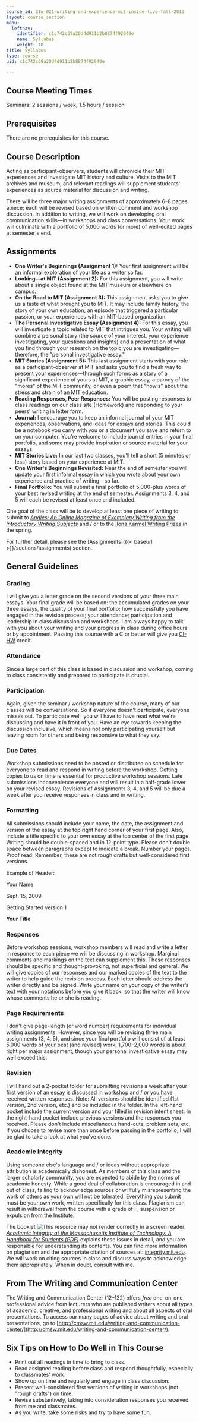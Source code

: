 ```yaml
---
course_id: 21w-021-writing-and-experience-mit-inside-live-fall-2013
layout: course_section
menu:
  leftnav:
    identifier: c1c742c69a20d4d911b2b8874f92040e
    name: Syllabus
    weight: 10
title: Syllabus
type: course
uid: c1c742c69a20d4d911b2b8874f92040e

---
```


Course Meeting Times
--------------------

Seminars: 2 sessions / week, 1.5 hours / session

Prerequisites
-------------

There are no prerequisites for this course.

Course Description
------------------

Acting as participant-observers, students will chronicle their MIT experiences and investigate MIT history and culture. Visits to the MIT archives and museum, and relevant readings will supplement students' experiences as source material for discussion and writing.

There will be three major writing assignments of approximately 6–8 pages apiece; each will be revised based on written comment and workshop discussion. In addition to writing, we will work on developing oral communication skills—in workshops and class conversations. Your work will culminate with a portfolio of 5,000 words (or more) of well-edited pages at semester's end.

Assignments
-----------

*   **One Writer's Beginnings (Assignment 1):** Your first assignment will be an informal exploration of your life as a writer so far.
*   **Looking—at MIT (Assignment 2):** For this assignment, you will write about a single object found at the MIT museum or elsewhere on campus.
*   **On the Road to MIT (Assignment 3):** This assignment asks you to give us a taste of what brought you to MIT. It may include family history, the story of your own education, an episode that triggered a particular passion, or your experiences with an MIT-based organization.
*   **The Personal Investigative Essay (Assignment 4):** For this essay, you will investigate a topic related to MIT that intrigues you. Your writing will combine a personal story (the source of your interest, your experience investigating, your questions and insights) and a presentation of what you find through your research on the topic you are investigating—therefore, the "personal investigative essay."
*   **MIT Stories (Assignment 5):** This last assignment starts with your role as a participant-observer at MIT and asks you to find a fresh way to present your experiences—through such forms as a story of a significant experience of yours at MIT, a graphic essay, a parody of the "mores" of the MIT community, or even a poem that "howls" about the stress and strain of an MIT education.
*   **Reading Responses, Peer Responses:** You will be posting responses to class readings on our class site (Homework) and responding to your peers' writing in letter form.
*   **Journal:** I encourage you to keep an informal journal of your MIT experiences, observations, and ideas for essays and stories. This could be a notebook you carry with you or a document you save and return to on your computer. You're welcome to include journal entries in your final portfolio, and some may provide inspiration or source material for your essays.
*   **MIT Stories Live:** In our last two classes, you'll tell a short (5 minutes or less) story based on your experience at MIT.
*   **One Writer's Beginnings Revisited:** Near the end of semester you will update your first informal essay in which you wrote about your own experience and practice of writing—so far.
*   **Final Portfolio:** You will submit a final portfolio of 5,000-plus words of your best revised writing at the end of semester. Assignments 3, 4, and 5 will each be revised at least once and included.

One goal of the class will be to develop at least one piece of writing to submit to [_Angles: An Online Magazine of Exemplary Writing from the Introductory Writing Subjects_](http://cmsw.mit.edu/publications/angles/) and / or to the [Ilona Karmel Writing Prizes](http://cmsw.mit.edu/publications/ilona-karmel-writing-prizes/) in the spring.

For further detail, please see the [Assignments]({{< baseurl >}}/sections/assignments) section.

General Guidelines
------------------

### Grading

I will give you a letter grade on the second versions of your three main essays. Your final grade will be based on: the accumulated grades on your three essays, the quality of your final portfolio; how successfully you have engaged in the revision process; your attendance; participation and leadership in class discussion and workshops. I am always happy to talk with you about your writing and your progress in class during office hours or by appointment. Passing this course with a C or better will give you [CI-HW](http://web.mit.edu/commreq/cih.html#CIHW) credit.

### Attendance

Since a large part of this class is based in discussion and workshop, coming to class consistently and prepared to participate is crucial.

### Participation

Again, given the seminar / workshop nature of the course, many of our classes will be conversations. So if everyone doesn't participate, everyone misses out. To participate well, you will have to have read what we're discussing and have it in front of you. Have an eye towards keeping the discussion inclusive, which means not only participating yourself but leaving room for others and being responsive to what they say.

### Due Dates

Workshop submissions need to be posted or distributed on schedule for everyone to read and respond in writing before the workshop. Getting copies to us on time is essential for productive workshop sessions. Late submissions inconvenience everyone and will result in a half-grade lower on your revised essay. Revisions of Assignments 3, 4, and 5 will be due a week after you receive responses in class and in writing.

### Formatting

All submissions should include your name, the date, the assignment and version of the essay at the top right hand corner of your first page. Also, include a title specific to your own essay at the top center of the first page. Writing should be double-spaced and in 12-point type. Please don't double space between paragraphs except to indicate a break. Number your pages. Proof read. Remember, these are not rough drafts but well-considered first versions.

Example of Header:

Your Name

Sept. 15, 2009

Getting Started version 1

**Your Title**

### Responses

Before workshop sessions, workshop members will read and write a letter in response to each piece we will be discussing in workshop. Marginal comments and markings on the text can supplement this. These responses should be specific and thought-provoking, not superficial and general. We will give copies of our responses and our marked copies of the text to the writer to help guide the revision process. Each letter should address the writer directly and be signed. Write your name on your copy of the writer’s text with your notations before you give it back, so that the writer will know whose comments he or she is reading.

### Page Requirements

I don't give page-length (or word number) requirements for individual writing assignments. However, since you will be revising three main assignments (3, 4, 5), and since your final portfolio will consist of at least 5,000 words of your best (and revised) work, 1,700–2,000 words is about right per major assignment, though your personal investigative essay may well exceed this.

### Revision

I will hand out a 2-pocket folder for submitting revisions a week after your first version of an essay is discussed in workshop and / or you have received written responses. Note: All versions should be identified (1st version, 2nd version, etc.) and be included in the folder. In the left-hand pocket include the current version and your filled in revision intent sheet. In the right-hand pocket include previous versions and the responses you received. Please don't include miscellaneous hand-outs, problem sets, etc. If you choose to revise more than once before passing in the portfolio, I will be glad to take a look at what you've done.

### Academic Integrity

Using someone else's language and / or ideas without appropriate attribution is academically dishonest. As members of this class and the larger scholarly community, you are expected to abide by the norms of academic honesty. While a good deal of collaboration is encouraged in and out of class, failing to acknowledge sources or willfully misrepresenting the work of others as your own will not be tolerated. Everything you submit must be your own work, written specifically for this class. Plagiarism can result in withdrawal from the course with a grade of F, suspension or expulsion from the Institute.

The booklet ![This resource may not render correctly in a screen reader.](/images/inacessible.gif)[_Academic Integrity at the Massachusetts Institute of Technology: A Handbook for Students (PDF)_](http://integrity.mit.edu/sites/default/files/documents/AcademicIntegrityHandbookColor.pdf) explains these issues in detail, and you are responsible for understanding its contents. You can find more information on plagiarism and the appropriate citation of sources at: [integrity.mit.edu](http://integrity.mit.edu/). We will work on citing sources in class and discuss ways to acknowledge them appropriately. When in doubt, consult with me.

From The Writing and Communication Center
-----------------------------------------

The Writing and Communication Center (12–132) offers _free_ one-on-one professional advice from lecturers who are published writers about all types of academic, creative, and professional writing and about all aspects of oral presentations. To access our many pages of advice about writing and oral presentations, go to [http://cmsw.mit.edu/writing-and-communication-center/](http://cmsw.mit.edu/writing-and-communication-center/).

Six Tips on How to Do Well in This Course
-----------------------------------------

*   Print out all readings in time to bring to class.
*   Read assigned reading before class and respond thoughtfully, especially to classmates' work.
*   Show up on time and regularly and engage in class discussion.
*   Present well-considered first versions of writing in workshops (not "rough drafts") on time.
*   Revise substantively, taking into consideration responses you received from me and classmates.
*   As you write, take some risks and try to have some fun.
